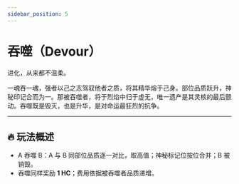 ```yaml
---
sidebar_position: 5
---
```


# 吞噬（Devour）

进化，从来都不温柔。

一魂吞一魂，强者以己之志驾驭他者之质，将其精华熔于己身。部位品质跃升，神秘印记合而为一。那被吞噬者，将于烈焰中归于虚无，唯一遗产是其灵核的最后颤动。吞噬既是毁灭，也是升华，是对命运最狂烈的抗争。

---

## 🔥 玩法概述

* A 吞噬 B：A 与 B 同部位品质逐一对比，取高值；神秘标记位按位合并；B 被销毁。
* 吞噬同样奖励 **1 HC**；费用依据被吞噬者品质递增。